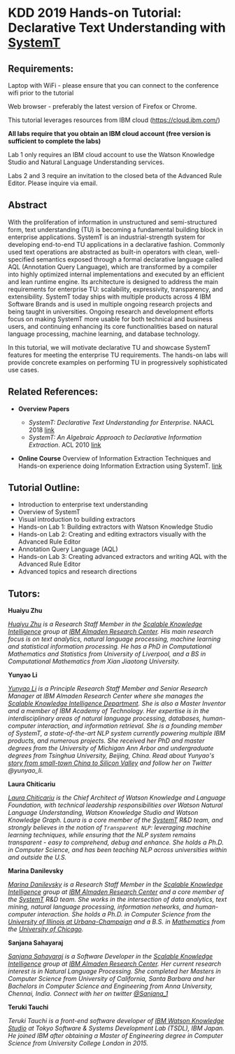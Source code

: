 # KDD 2019 Hands-on Tutorial: Declarative Text Understanding with [SystemT](https://researcher.watson.ibm.com/researcher/view_group.php?id=1264)


## Requirements:

Laptop with WiFi - please ensure that you can connect to the conference wifi prior to the tutorial

Web browser - preferably the latest version of Firefox or Chrome.

This tutorial leverages resources from IBM cloud (https://cloud.ibm.com/)

**All labs require that you obtain an IBM cloud account (free version is sufficient to complete the labs)**

Lab 1 only requires an IBM cloud account to use the Watson Knowledge Studio and Natural Language Understanding services.

Labs 2 and 3 require an invitation to the closed beta of the Advanced Rule Editor. Please inquire via email.



## Abstract

With the proliferation of information in unstructured and semi-structured form, text understanding (TU) is becoming a fundamental building block in enterprise applications. SystemT is an industrial-strength system for developing end-to-end TU applications in a declarative fashion. Commonly used text operations are abstracted as built-in operators with clean, well-specified semantics exposed through a formal declarative language called AQL (Annotation Query Language), which are transformed by a compiler into highly optimized internal implementations and executed by an efficient and lean runtime engine. Its architecture is designed to address the main requirements for enterprise TU: scalability, expressivity, transparency, and extensibility. SystemT today ships with multiple products across 4 IBM Software Brands and is used in multiple ongoing research projects and being taught in universities. Ongoing research and development efforts focus on making SystemT more usable for both technical and business users, and continuing enhancing its core functionalities based on natural language processing, machine learning, and database technology. 

In this tutorial, we will motivate declarative TU and showcase SystemT features for meeting the enterprise TU requirements. The hands-on labs will provide concrete examples on performing TU in progressively sophisticated use cases.  

## Related References:

- **Overview Papers**
  - *SystemT: Declarative Text Understanding for Enterprise*. NAACL 2018 [link](https://aclweb.org/anthology/papers/N/N18/N18-3010/)
  - *SystemT: An Algebraic Approach to Declarative Information Extraction*. ACL 2010 [link](https://www.aclweb.org/anthology/P10-1014)
  
- **Online Course** Overview of Information Extraction Techniques and Hands-on experience doing Information Extraction using SystemT. [link](https://cognitiveclass.ai/courses/systemt/)


## Tutorial Outline:
- Introduction to enterprise text understanding
- Overview of SystemT
- Visual introduction to building extractors
- Hands-on Lab 1: Building extractors with Watson Knowledge Studio
- Hands-on Lab 2: Creating and editing extractors visually with the Advanced Rule Editor
- Annotation Query Language (AQL)
- Hands-on Lab 3: Creating advanced extractors and writing AQL with the Advanced Rule Editor
- Advanced topics and research directions
   
## Tutors:

**Huaiyu Zhu**

*[Huaiyu Zhu](https://www.linkedin.com/in/huaiyu-zhu-075608134/) is a Research Staff Member in the [Scalable Knowledge Intelligence](https://researcher.watson.ibm.com/researcher/view_group.php?id=9820) group at [IBM Almaden Research Center](http://www.research.ibm.com/labs/almaden/index.shtml). His main research focus is on text analytics, natural language processing, machine learning and statistical information processing. He has a PhD in Computational Mathematics and Statistics from University of Liverpool, and a BS in Computational Mathematics from Xian Jiaotong University.*

**Yunyao Li**

*[Yunyao Li](https://researcher.watson.ibm.com/researcher/view.php?person=us-yunyaoli) is a Principle Research Staff Member and Senior Research Manager at  IBM Almaden Research Center where she manages the [Scalable Knowledge Intelligence Department](https://researcher.watson.ibm.com/researcher/view_group.php?id=9820). She is also a Master Inventor and a member of IBM Academy of Technology.  Her expertise is in the interdisciplinary areas of natural language processing, databases, human-computer interaction, and information retrieval.  She is a founding member of SystemT, a state-of-the-art NLP system currently powering multiple IBM products, and numerous projects. She received her PhD and master degrees from  the University of Michigan Ann Arbor and undergraduate degrees from Tsinghua University, Beijing, China.  Read about Yunyao's [story from small-town China to Silicon Valley](https://www.cbronline.com/internet-of-things/cognitive-computing/small-town-china-silicon-valley-giant-amazing-story-one-ibm-researcher/) and follow her on Twitter @yunyao_li.*

**Laura Chiticariu**

*[Laura Chiticariu](https://www.linkedin.com/in/laura-chiticariu/) is the Chief Architect of Watson Knowledge and Language Foundation, with technical leadership responsibilities over Watson Natural Language Understanding, Watson Knowledge Studio and Watson Knowledge Graph. Laura is a core member of the [SystemT](http://researcher.watson.ibm.com/researcher/view_group.php?id=1264) R&D team, and strongly believes in the notion of `Transparent NLP`: leveraging machine learning techniques, while ensuring that the NLP system remains transparent - easy to comprehend, debug and enhance. She holds a Ph.D. in Computer Science, and has been teaching NLP across universities within and outside the U.S.*

**Marina Danilevsky**

*[Marina Danilevsky](https://www.linkedin.com/in/marina-danilevsky-a083b63/) is a Research Staff Member in the [Scalable Knowledge Intelligence](https://researcher.watson.ibm.com/researcher/view_group.php?id=9820) group at [IBM Almaden Research Center](http://www.research.ibm.com/labs/almaden/index.shtml) and a core member of the [SystemT](http://researcher.watson.ibm.com/researcher/view_group.php?id=1264) R&D team. She works in the intersection of data analytics, text mining, natural language processing, information networks, and human-computer interaction. She holds a Ph.D. in Computer Science from the [University of Illinois at Urbana-Champaign](http://www.cs.illinois.edu/) and a B.S. in [Mathematics](http://math.uchicago.edu/) from the [University of Chicago](https://www.uchicago.edu/).*

**Sanjana Sahayaraj**

*[Sanjana Sahayaraj](https://www.linkedin.com/in/sanjana-sahayaraj/) is a Software Developer in the [Scalable Knowledge Intelligence](https://researcher.watson.ibm.com/researcher/view_group.php?id=9820) group at [IBM Almaden Research Center](http://www.research.ibm.com/labs/almaden/index.shtml). Her current research interest is in Natural Language Processing. She completed her Masters in Computer Science from University of California, Santa Barbara and her Bachelors in Computer Science and Engineering from Anna University, Chennai, India. Connect with her on twitter [@Sanjana_1](https://twitter.com/Sanjana_1)*

**Teruki Tauchi**

*Teruki Tauchi is a front-end software developer of [IBM Watson Knowledge Studio](https://www.ibm.com/cloud/watson-knowledge-studio) at Tokyo Software & Systems Development Lab (TSDL), IBM Japan. He joined IBM after obtaining a Master of Engineering degree in Computer Science from University College London in 2015.*




